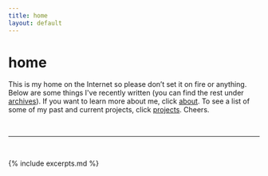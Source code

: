 ```yaml
---
title: home
layout: default
---
```


home
====

This is my home on the Internet so please don’t set it on fire or anything. Below are some things I've recently written (you can find the rest under [archives](archives)). If you want to learn more about me, click [about](about). To see a list of some of my past and current projects, click [projects](projects). Cheers.


<br />
<hr />
<br />

{% include excerpts.md %}
